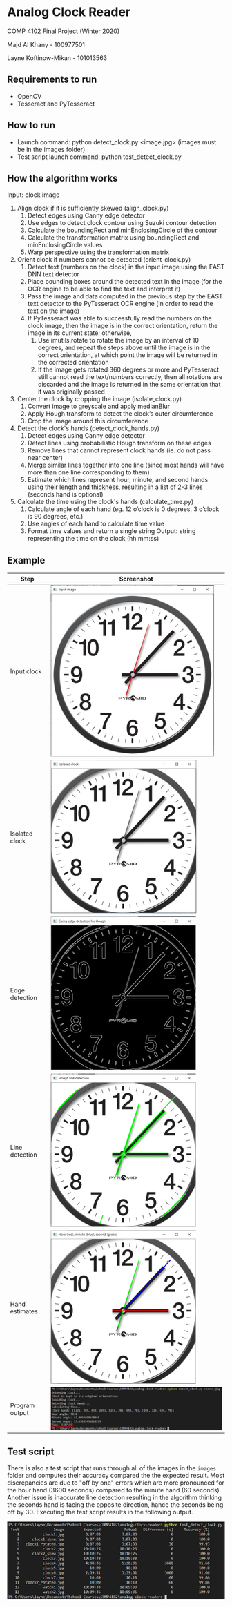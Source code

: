 # Analog Clock Reader
COMP 4102 Final Project (Winter 2020)

Majd Al Khany - 100977501

Layne Koftinow-Mikan - 101013563

## Requirements to run
- OpenCV
- Tesseract and PyTesseract

## How to run
- Launch command: python detect_clock.py <image.jpg> (images must be in the images folder)
- Test script launch command: python test_detect_clock.py

## How the algorithm works
Input: clock image
1. Align clock if it is sufficiently skewed (align_clock.py)
    1. Detect edges using Canny edge detector
    2. Use edges to detect clock contour using Suzuki contour detection
    3. Calculate the boundingRect and minEnclosingCircle of the contour
    4. Calculate the transformation matrix using boundingRect and minEnclosingCircle values
    5. Warp perspective using the transformation matrix
2. Orient clock if numbers cannot be detected (orient_clock.py)
    1. Detect text (numbers on the clock) in the input image using the EAST DNN text detector
    2. Place bounding boxes around the detected text in the image (for the OCR engine to be able to find the text and interpret it)
    3. Pass the image and data computed in the previous step by the EAST text detector to the PyTesseract OCR engine (in order to read the text on the image)
    4. If PyTesseract was able to successfully read the numbers on the clock image, then the image is in the correct orientation, return the image in its current state; otherwise,
        1. Use imutils.rotate to rotate the image by an interval of 10 degrees, and repeat the steps above until the image is in the correct orientation, at which point the image will be returned in the corrected orientation
        2. If the image gets rotated 360 degrees or more and PyTesseract still cannot read the text/numbers correctly, then all rotations are discarded and the image is returned in the same orientation that it was originally passed
3. Center the clock by cropping the image (isolate_clock.py)
    1. Convert image to greyscale and apply medianBlur
    2. Apply Hough transform to detect the clock’s outer circumference
    3. Crop the image around this circumference
4. Detect the clock's hands (detect_clock_hands.py)
    1. Detect edges using Canny edge detector
    2. Detect lines using probabilistic Hough transform on these edges
    3. Remove lines that cannot represent clock hands (ie. do not pass near center)
    4. Merge similar lines together into one line (since most hands will have more than one line corresponding to them)
    5. Estimate which lines represent hour, minute, and second hands using their length and thickness, resulting in a list of 2-3 lines (seconds hand is optional)
5. Calculate the time using the clock's hands (calculate_time.py)
    1. Calculate angle of each hand (eg. 12 o’clock is 0 degrees, 3 o’clock is 90 degrees, etc.)
    2. Use angles of each hand to calculate time value
    3. Format time values and return a single string
Output: string representing the time on the clock (hh:mm:ss)

## Example
Step | Screenshot
------------ | -------------
Input clock | ![Input image](https://github.com/majdalkhany/analog-clock-reader/blob/master/README_images/img1.png)
Isolated clock | ![Isolated image](https://github.com/majdalkhany/analog-clock-reader/blob/master/README_images/img2.png)
Edge detection | ![Edge detection](https://github.com/majdalkhany/analog-clock-reader/blob/master/README_images/img3.png)
Line detection | ![Line detection](https://github.com/majdalkhany/analog-clock-reader/blob/master/README_images/img4.png)
Hand estimates | ![Hand estimates](https://github.com/majdalkhany/analog-clock-reader/blob/master/README_images/img5.png)
Program output | ![Program output](https://github.com/majdalkhany/analog-clock-reader/blob/master/README_images/img6.png)

## Test script
There is also a test script that runs through all of the images in the `images` folder and computes their accuracy compared the the expected result. Most discrepancies are due to "off by one" errors which are more pronounced for the hour hand (3600 seconds) compared to the minute hand (60 seconds). Another issue is inaccurate line detection resulting in the algorithm thinking the seconds hand is facing the opposite direction, hance the seconds being off by 30. Executing the test script results in the following output.

![Program output](https://github.com/majdalkhany/analog-clock-reader/blob/master/README_images/img7.png)
